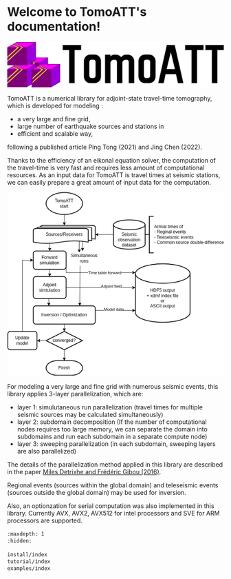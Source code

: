 
# Welcome to TomoATT's documentation!

![](./_static/TomoATT_logo_2.png)

TomoATT is a numerical library for adjoint-state travel-time tomography, which is developed for modeling :
- a very large and fine grid,
- large number of earthquake sources and stations in
- efficient and scalable way,

following a published article Ping Tong (2021) and Jing Chen (2022). 

Thanks to the efficiency of an eikonal equation solver, the computation of the travel-time is very fast and requires less amount of computational resources.
As an input data for TomoATT is travel times at seismic stations, we can easily prepare a great amount of input data for the computation.

![](./_static/Esfast_flowchart.drawio.png)

For modeling a very large and fine grid with numerous seismic events, this library applies 3-layer parallelization, which are:
- layer 1: simulutaneous run parallelization (travel times for multiple seismic sources may be calculated simultaneously)
- layer 2: subdomain decomposition (If the number of computational nodes requires too large memory, we can separate the domain into subdomains and run each subdomain in a separate compute node)
- layer 3: sweeping parallelization (in each subdomain, sweeping layers are also parallelized)

The details of the parallelization method applied in this library are described in the paper [Miles Detrixhe and Frédéric Gibou (2016)](https://doi.org/10.1016/j.jcp.2016.06.023).

Regional events (sources within the global domain) and teleseismic events (sources outside the global domain) may be used for inversion.

Also, an optionzation for serial computation was also implemented in this library. Currently AVX, AVX2, AVX512 for intel processors and SVE for ARM processors are supported.


```{toctree}
:maxdepth: 1
:hidden:

install/index
tutorial/index
examples/index
```